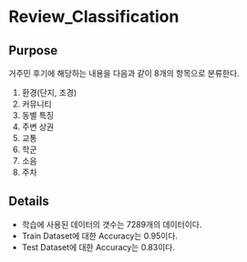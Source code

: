 # Review_Classification

## Purpose
거주민 후기에 해당하는 내용을 다음과 같이 8개의 항목으로 분류한다.
1. 환경(단지, 조경)
2. 커뮤니티
3. 동별 특징
4. 주변 상권
5. 교통
6. 학군
7. 소음
8. 주차

## Details
- 학습에 사용된 데이터의 갯수는 7289개의 데이터이다.
- Train Dataset에 대한 Accuracy는 0.95이다.
- Test Dataset에 대한 Accuracy는 0.83이다.
